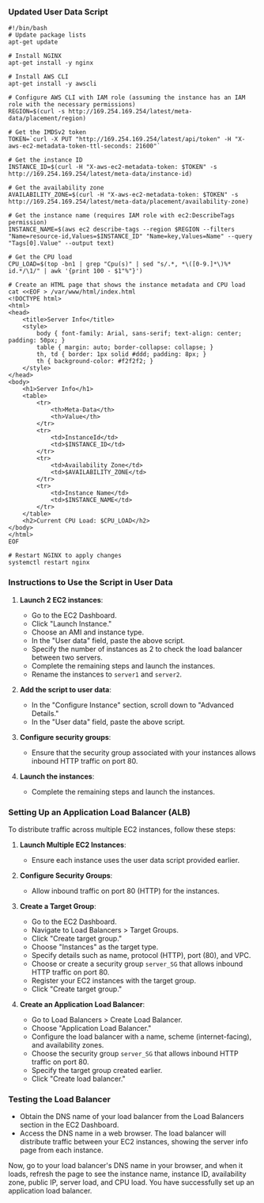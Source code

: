 ### Updated User Data Script

```
#!/bin/bash
# Update package lists
apt-get update

# Install NGINX
apt-get install -y nginx

# Install AWS CLI
apt-get install -y awscli

# Configure AWS CLI with IAM role (assuming the instance has an IAM role with the necessary permissions)
REGION=$(curl -s http://169.254.169.254/latest/meta-data/placement/region)

# Get the IMDSv2 token
TOKEN=`curl -X PUT "http://169.254.169.254/latest/api/token" -H "X-aws-ec2-metadata-token-ttl-seconds: 21600"`

# Get the instance ID
INSTANCE_ID=$(curl -H "X-aws-ec2-metadata-token: $TOKEN" -s http://169.254.169.254/latest/meta-data/instance-id)

# Get the availability zone
AVAILABILITY_ZONE=$(curl -H "X-aws-ec2-metadata-token: $TOKEN" -s http://169.254.169.254/latest/meta-data/placement/availability-zone)

# Get the instance name (requires IAM role with ec2:DescribeTags permission)
INSTANCE_NAME=$(aws ec2 describe-tags --region $REGION --filters "Name=resource-id,Values=$INSTANCE_ID" "Name=key,Values=Name" --query "Tags[0].Value" --output text)

# Get the CPU load
CPU_LOAD=$(top -bn1 | grep "Cpu(s)" | sed "s/.*, *\([0-9.]*\)%* id.*/\1/" | awk '{print 100 - $1"%"}')

# Create an HTML page that shows the instance metadata and CPU load
cat <<EOF > /var/www/html/index.html
<!DOCTYPE html>
<html>
<head>
    <title>Server Info</title>
    <style>
        body { font-family: Arial, sans-serif; text-align: center; padding: 50px; }
        table { margin: auto; border-collapse: collapse; }
        th, td { border: 1px solid #ddd; padding: 8px; }
        th { background-color: #f2f2f2; }
    </style>
</head>
<body>
    <h1>Server Info</h1>
    <table>
        <tr>
            <th>Meta-Data</th>
            <th>Value</th>
        </tr>
        <tr>
            <td>InstanceId</td>
            <td>$INSTANCE_ID</td>
        </tr>
        <tr>
            <td>Availability Zone</td>
            <td>$AVAILABILITY_ZONE</td>
        </tr>
        <tr>
            <td>Instance Name</td>
            <td>$INSTANCE_NAME</td>
        </tr>
    </table>
    <h2>Current CPU Load: $CPU_LOAD</h2>
</body>
</html>
EOF

# Restart NGINX to apply changes
systemctl restart nginx

```

### Instructions to Use the Script in User Data

1. **Launch 2 EC2 instances**:

   - Go to the EC2 Dashboard.
   - Click "Launch Instance."
   - Choose an AMI and instance type.
   - In the "User data" field, paste the above script.
   - Specify the number of instances as 2 to check the load balancer between two servers.
   - Complete the remaining steps and launch the instances.
   - Rename the instances to `server1` and `server2`.

2. **Add the script to user data**:

   - In the "Configure Instance" section, scroll down to "Advanced Details."
   - In the "User data" field, paste the above script.

3. **Configure security groups**:

   - Ensure that the security group associated with your instances allows inbound HTTP traffic on port 80.

4. **Launch the instances**:
   - Complete the remaining steps and launch the instances.

### Setting Up an Application Load Balancer (ALB)

To distribute traffic across multiple EC2 instances, follow these steps:

1. **Launch Multiple EC2 Instances**:

   - Ensure each instance uses the user data script provided earlier.

2. **Configure Security Groups**:

   - Allow inbound traffic on port 80 (HTTP) for the instances.

3. **Create a Target Group**:

   - Go to the EC2 Dashboard.
   - Navigate to Load Balancers > Target Groups.
   - Click "Create target group."
   - Choose "Instances" as the target type.
   - Specify details such as name, protocol (HTTP), port (80), and VPC.
   - Choose or create a security group `server_SG` that allows inbound HTTP traffic on port 80.
   - Register your EC2 instances with the target group.
   - Click "Create target group."

4. **Create an Application Load Balancer**:
   - Go to Load Balancers > Create Load Balancer.
   - Choose "Application Load Balancer."
   - Configure the load balancer with a name, scheme (internet-facing), and availability zones.
   - Choose the security group `server_SG` that allows inbound HTTP traffic on port 80.
   - Specify the target group created earlier.
   - Click "Create load balancer."

### Testing the Load Balancer

- Obtain the DNS name of your load balancer from the Load Balancers section in the EC2 Dashboard.
- Access the DNS name in a web browser. The load balancer will distribute traffic between your EC2 instances, showing the server info page from each instance.

Now, go to your load balancer's DNS name in your browser, and when it loads, refresh the page to see the instance name, instance ID, availability zone, public IP, server load, and CPU load. You have successfully set up an application load balancer.

